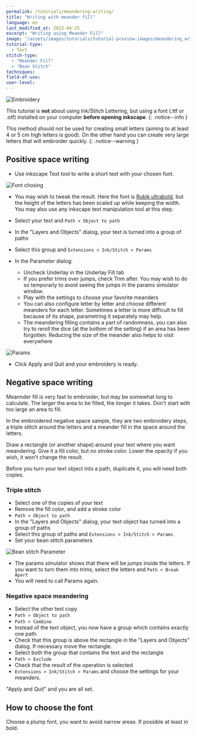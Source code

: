 ```yaml
---
permalink: /tutorials/meandering-writing/
title: "Writing with meander fill"
language: en
last_modified_at: 2023-04-25
excerpt: "Writing using Meander Fill"
image: "/assets/images/tutorials/tutorial-preview-images/meandering_writing.jpg"
tutorial-type:
  - Text
stitch-type:
  - "Meander Fill"
  - "Bean Stitch"
techniques:
field-of-use:
user-level:
---
```

![Embroidery](/assets/images/tutorials/tutorial-preview-images/meandering_writing.jpg)

This tutorial is **not** about using Ink/Stitch Lettering, but using a font (.ttf or .otf)  installed on your computer **before opening inkscape**.
{: .notice--info }

This method should not be used for creating small letters (aiming to at least 4 or 5 cm high letters is good). On the other hand you can
create very large letters that will embroider quickly.
{: .notice--warning }

## Positive space writing

* Use inkscape Text tool to write a short text with your chosen font.

![Font chosing](/assets/images/tutorials/meandering_writing/font-chosing.jpg)

* You may wish to tweak the result. Here the font is [Rubik ultrabold](htps://fonts.google.com/specimen/Rubik/), but the height of the letters has been scaled up while keeping the width. You may also use any inkscape text manipulation tool at this step.

* Select your text and `Path > Object to path`
* In the "Layers and Objects" dialog, your text is turned into a group of paths
* Select this group and  `Extensions > Ink/Stitch > Params`
* In the Parameter dialog:
  * Uncheck Underlay in the Underlay Fill tab
  * If you prefer trims over jumps, check Trim after. You may wish to do so temporarly to avoid seeing the jumps in the params simulator window.
  * Play with the settings to choose your favorite meanders
  * You can also configure letter by letter and choose different meanders for each letter. Sometimes a letter is more difficult to fill because of its shape, parametring  it separately may help.
  * The meandering filling contains a part of randomness, you can also try to reroll the dice (at the bottom of the setting) if an area has been forgotten. Reducing the size of the meander also helps to visit everywhere

![Params](/assets/images/tutorials/meandering_writing/meandering-parameter.jpg)

* Click Apply and Quit and your embroidery is ready.

## Negative space writing

Meannder fill is very fast to embroider, but may be  somewhat long to calculate. The larger the area to be filled, the longer it takes.
Don't start with too large an area to fill.

In the  embroidered  negative space sample, they are two embroidery steps, a triple stitch around the letters and a meander fill in the space around the letters.

Draw a rectangle (or another shape) around your text where you want  meandering. Give it a fill color, but no stroke color.
Lower the opacity if you wish, it won't change the result.

Before you turn your text object into a path, duplicate it, you will need both copies.

### Triple stitch 

* Select one of the copies of your text
* Remove the fill color, and add a stroke color
* `Path > Object to path`
* In the "Layers and Objects" dialog, your text object has turned into a group of paths
* Select this group of paths and `Extensions > Ink/Stitch > Params`
* Set your  bean stitch parameters

![Bean stitch Parameter](/assets/images/tutorials/meandering_writing/bean-parameter.jpg)
* The params simulator shows that there will be jumps  inside the letters. If you want to turn them into trims, select the letters and `Path > Break Apart`
* You will need to call Params again.

### Negative space meandering

* Select the other text copy 
* `Path > Object to path`
* `Path > Combine`
* Instead of the text object, you now have a group which contains exactly one path.
* Check that this group is above the rectangle in the "Layers and Objects" dialog. If necessary move the rectangle.
* Select both the group that contains the text  and  the rectangle
* `Path > Exclude`
* Check that the result of the operation is selected
* `Extensions > Ink/Stitch > Params` and choose the settings for  your meanders.

"Apply and Quit" and you are all set.

## How to choose the font

Choose a plump font, you want to avoid narrow areas. If possible at least in bold.
